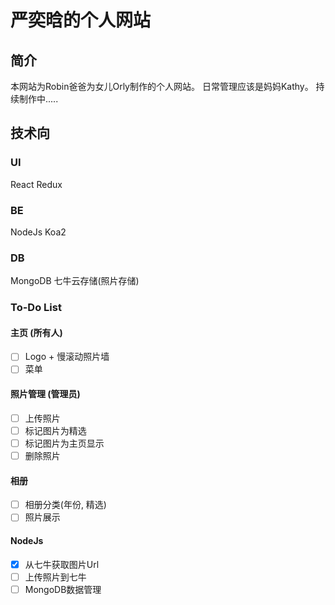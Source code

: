 # 严奕晗的个人网站
## 简介
本网站为Robin爸爸为女儿Orly制作的个人网站。
日常管理应该是妈妈Kathy。
持续制作中.....

## 技术向
### UI
React Redux

### BE
NodeJs Koa2

### DB
MongoDB 七牛云存储(照片存储)

### To-Do List
#### 主页 (所有人)
- [ ] Logo + 慢滚动照片墙
- [ ] 菜单

#### 照片管理 (管理员)
- [ ] 上传照片
- [ ] 标记图片为精选
- [ ] 标记图片为主页显示
- [ ] 删除照片

#### 相册
- [ ] 相册分类(年份, 精选)
- [ ] 照片展示

#### NodeJs
- [x] 从七牛获取图片Url
- [ ] 上传照片到七牛
- [ ] MongoDB数据管理

